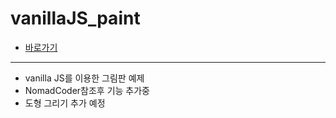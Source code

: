 # vanillaJS_paint
* [바로가기](https://chanpaint.netlify.app/)

---

* vanilla JS를 이용한 그림판 예제
* NomadCoder참조후 기능 추가중
* 도형 그리기 추가 예정
